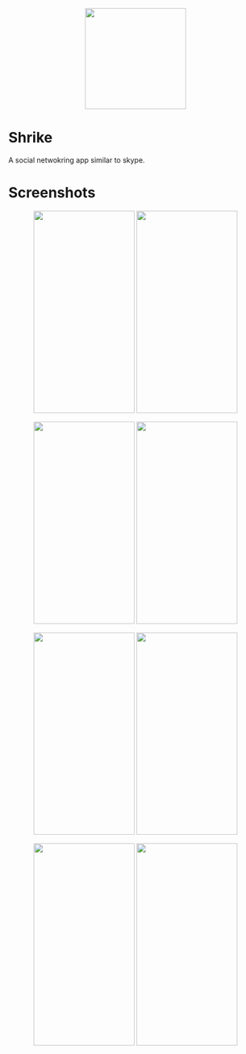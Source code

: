 <p align="center">
  <img width="200" height="200" src="https://user-images.githubusercontent.com/26627849/82504019-06926800-9b18-11ea-852a-acfb2de837e0.png">
</p>

# Shrike
A social netwokring app similar to skype.

# Screenshots
<p align="center">
  <img width="200" height="400" src="https://user-images.githubusercontent.com/26627849/82509886-c25a9400-9b26-11ea-950c-e6b3625430de.jpeg">
  <img width="200" height="400" src="https://user-images.githubusercontent.com/26627849/82509892-c5558480-9b26-11ea-88c8-f6bdfc8e5f11.jpeg">
</p>
<p align="center">
  <img width="200" height="400" src="https://user-images.githubusercontent.com/26627849/82509895-c686b180-9b26-11ea-87e7-6a572c6704f5.jpeg">
  <img width="200" height="400" src="https://user-images.githubusercontent.com/26627849/82509898-c71f4800-9b26-11ea-807e-c13480330634.jpeg">
</p>
<p align="center">
  <img width="200" height="400" src="https://user-images.githubusercontent.com/26627849/82509899-c7b7de80-9b26-11ea-9813-1a9c8abedf48.jpeg">
  <img width="200" height="400" src="https://user-images.githubusercontent.com/26627849/82509900-c7b7de80-9b26-11ea-8f02-b8e6fd2375a3.jpeg">
</p>
<p align="center">
  <img width="200" height="400" src="https://user-images.githubusercontent.com/26627849/82509901-c8507500-9b26-11ea-948a-522e3be6fac0.jpeg">
  <img width="200" height="400" src="https://user-images.githubusercontent.com/26627849/82509902-c8e90b80-9b26-11ea-9759-9ea5bda34026.jpeg">
</p>
